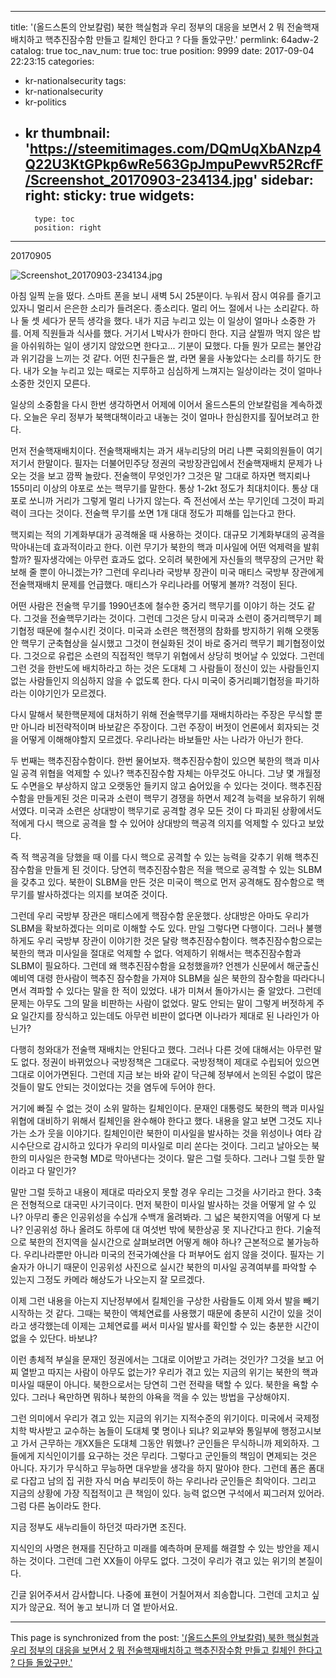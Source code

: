 
---
title: '(올드스톤의 안보칼럼) 북한 핵실험과 우리 정부의 대응을 보면서 2 뭐 전술핵재배치하고 핵추진잠수함 만들고 킬체인 한다고 ? 다들 돌았구만.'
permlink: 64adw-2
catalog: true
toc_nav_num: true
toc: true
position: 9999
date: 2017-09-04 22:23:15
categories:
- kr-nationalsecurity
tags:
- kr-nationalsecurity
- kr-politics
- kr
thumbnail: 'https://steemitimages.com/DQmUqXbANzp4Q22U3KtGPkp6wRe563GpJmpuPewvR52RcfF/Screenshot_20170903-234134.jpg'
sidebar:
    right:
        sticky: true
widgets:
    -
        type: toc
        position: right
---


20170905

![Screenshot_20170903-234134.jpg](https://steemitimages.com/DQmUqXbANzp4Q22U3KtGPkp6wRe563GpJmpuPewvR52RcfF/Screenshot_20170903-234134.jpg)

아침 일찍 눈을 떴다. 스마트 폰을 보니 새벽 5시 25분이다. 누워서 잠시 여유를 즐기고 있자니 멀리서 은은한 소리가 들려온다. 종소리다. 멀리 어느 절에서 나는 소리같다. 하나 둘 셋 세다가 문득 생각을 했다. 내가 지금 누리고 있는 이 일상이 얼마나 소중한 가를. 어제 직원들과 식사를 했다. 거기서 L박사가 한마디 한다. 지금 살찔까 먹지 않은 밥을 아쉬워하는 일이 생기지 않았으면 한다고... 기분이 묘했다. 다들 뭔가 모르는 불안감과 위기감을 느끼는 것 같다. 어떤 친구들은 쌀, 라면 물을 사놓았다는 소리를 하기도 한다. 내가 오늘 누리고 있는 때로는 지루하고 심심하게 느껴지는 일상이라는 것이 얼마나 소중한 것인지 모른다. 

일상의 소중함을 다시 한번 생각하면서 어제에 이어서 올드스톤의 안보칼럼을 계속하겠다. 오늘은 우리 정부가 북핵대책이라고 내놓는 것이 얼마나 한심한지를 짚어보려고 한다. 

먼저 전술핵재배치이다. 전술핵재배치는 과거 새누리당의 머리 나쁜 국회의원들이 여기저기서 한말이다. 필자는 더불어민주당 정권의 국방장관입에서 전술핵재배치 문제가 나오는 것을 보고 깜짝 놀랐다. 전술핵이 무엇인가? 그것은 말 그대로 하자면 핵지뢰나 155미리 이상의 야포로 쏘는 핵무기를 말한다. 통상 1-2kt 정도가 최대치이다. 통상 대포로 쏘니까 거리가 그렇게 멀리 나가지 않는다. 즉 전선에서 쏘는 무기인데 그것이 파괴력이 크다는 것이다. 전술핵 무기를 쏘면 1개 대대 정도가 피해를 입는다고 한다.

핵지뢰는 적의 기계화부대가 공격해올 때 사용하는 것이다. 대규모 기계화부대의 공격을 막아내는데 효과적이라고 한다. 이런 무기가 북한의 핵과 미사일에 어떤 억제력을 발휘할까? 필자생각에는 아무런 효과도 없다. 오히려 북한에게 자신들의 핵무장의 근거만 확보해 줄 뿐이 아니겠는가? 그런데 우리나라 국방부 장관이 미국 매티스 국방부 장관에게 전술핵재배치 문제를 언급했다. 매티스가 우리나라를 어떻게 볼까? 걱정이 된다. 

어떤 사람은 전술핵 무기를 1990년초에 철수한 중거리 핵무기를 이야기 하는 것도 같다. 그것을 전술핵무기라는 것이다. 그런데 그것은 당시 미국과 소련이 중거리핵무기 폐기협정 때문에 철수시킨 것이다. 미국과 소련은 핵전쟁의 참화를 방지하기 위해 오랫동안 핵무기 군축협상을 실시했고 그것이 현실화된 것이 바로 중거리 핵무기 폐기협정이었다. 그것으로 유럽은 소련의 직접적인 핵무기 위협에서 상당히 벗어날 수 있었다. 그런데 그런 것을 한반도에 배치하라고 하는 것은 도대체 그 사람들이 정신이 있는 사람들인지 없는 사람들인지 의심하지 않을 수 없도록 한다. 다시 미국이 중거리폐기협정을 파기하라는 이야기인가 모르겠다. 

다시 말해서 북한핵문제에 대처하기 위해 전술핵무기를 재배치하라는 주장은 무식할 뿐만 아니라 비전략적이며 바보같은 주장이다. 그런 주장이 버젓이 언론에서 회자되는 것을 어떻게 이해해야할지 모르겠다. 우리나라는 바보들만 사는 나라가 아닌가 한다. 

두 번째는 핵추진잠수함이다. 한번 물어보자. 핵추진잠수함이 있으면 북한의 핵과 미사일 공격 위협을 억제할 수 있나? 핵추진잠수함 자체는 아무것도 아니다. 그냥 몇 개월정도 수면을오 부상하지 않고 오랫동안 들키지 않고 숨어있을 수 있다는 것이다. 핵추진잠수함을 만들게된 것은 미국과 소련이 핵무기 경쟁을 하면서 제2격 능력을 보유하기 위해서였다. 미국과 소련은 상대방이 핵무기로 공격할 경우 모든 것이 다 파괴된 상황에서도 적에게 다시 핵으로 공격을 할 수 있어야 상대방의 핵공격 의지를 억제할 수 있다고 보았다. 

즉 적 핵공격을 당했을 때 이를 다시 핵으로 공격할 수 있는 능력을 갖추기 위해 핵추진잠수함을 만들게 된 것이다. 당연히 핵추진잠수함은 적을 핵으로 공격할 수 있는 SLBM을 갖추고 있다. 북한이 SLBM을 만든 것은 미국이 핵으로 먼저 공격해도 잠수함으로 핵무기를 발사하겠다는 의지를 보여준 것이다.

그런데 우리 국방부 장관은 매티스에게 핵잠수함 운운했다. 상대방은 아마도 우리가 SLBM을 확보하겠다는 의미로 이해할 수도 있다. 만일 그렇다면 다행이다. 그러나 불행하게도 우리 국방부 장관이 이야기한 것은 달랑 핵추진잠수함이다. 핵추진잠수함으로는 북한의 핵과 미사일을 절대로 억제할 수 없다. 억제하기 위해서는 핵추진잠수함과 SLBM이 필요하다. 그런데 왜 핵추진잠수함을 요청했을까? 언젠가 신문에서 해군출신 예비역 대령 한사람이 핵추진 잠수함을 가져야 SLBM을 실은 북한의 잠수함을 따라다니면서 격파할 수 있다는 말을 한 적이 있었다. 내가 미쳐서 돌아가시는 줄 알았다. 그런데 문제는 아무도 그의 말을 비판하는 사람이  없었다. 말도 안되는 말이 그렇게 버젓하게 주요 일간지를 장식하고 있는데도 아무런 비판이  없다면 이나라가 제대로 된 나라인가 아닌가? 

다행히 청와대가 전술핵 재배치는 안된다고 했다. 그러나 다른 것에 대해서는 아무런 말도 없다. 정권이 바뀌었으나 국방정책은 그대로다. 국방정책이 제대로 수립되어 있으면 그대로 이어가면된다. 그런데 지금 보는 바와 같이 닥근혜 정부에서 논의된 수없이 많은 것들이 말도 안되는 것이었다는 것을 염두에 두어야 한다. 

거기에 빠질 수 없는 것이 소위 말하는 킬체인이다. 문재인 대통령도 북한의 핵과 미사일 위협에 대비하기 위해서 킬체인을 완수해야 한다고 했다. 내용을 알고 보면 그것도 지나가는 소가 웃을 이야기다. 킬체인이란 북한이 미사일을 발사하는 것을 위성이나 여타 감시수단으로 감시하고 있다가 우리의 미사일로 미리 쏜다는 것이다. 그리고 날아오는 북한의 미사일은 한국형 MD로 막아낸다는 것이다. 말은 그럴 듯하다. 그러나 그럴 듯한 말이라고 다 말인가? 

말만 그럴 듯하고 내용이 제대로 따라오지 못할 경우 우리는 그것을 사기라고 한다. 3축은 전형적으로 대국민 사기극이다. 먼저 북한이 미사일 발사하는 것을 어떻게 알 수 있나? 아무리 좋은 인공위성을 수십개 수백개 올려봐라. 그 넓은 북한지역을 어떻게 다 보나? 인공위성 하나 올려도 하루에 대 여섯번 밖에 북한상공 못 지나간다고 한다. 기술적으로 북한의 전지역을 실시간으로 살펴보려면 어떻게 해야 하나? 근본적으로 불가능하다. 우리나라뿐만 아니라 미국의 전국가예산을 다 퍼부어도 쉽지 않을 것이다. 필자는 기술자가 아니기 때문이 인공위성 사진으로 실시간 북한의 미사일 공격여부를 파악할 수 있는지 그정도 카메라 해상도가 나오는지  잘 모르겠다.   

이제 그런 내용을 아는지 지난정부에서 킬체인을 구상한 사람들도 이제 와서 발을 빼기 시작하는 것 같다. 그때는 북한이 액체연료를 사용했기 때문에 충분히 시간이 있을 것이라고 생각했는데 이제는 고체연료를 써서 미사일 발사를 확인할 수 있는 충분한 시간이 없을 수 있단다. 바보냐? 

이런 총체적 부실을 문재인 정권에서는 그대로 이어받고 가려는 것인가? 그것을 보고 어찌 열받고 따지는 사람이 아무도 없는가?
우리가 겪고 있는 지금의 위기는 북한의 핵과 미사일 때문이 아니다. 북한으로서는 당연히 그런 전략을 택할 수 있다. 북한을 욕할 수 있다. 그러나 욕만하면 뭐하나 북한의 야욕을 꺽을 수 있는 방법을 구상해야지. 

그런 의미에서 우리가 겪고 있는 지금의 위기는 지적수준의  위기이다. 미국에서 국제정치학 박사받고 교수하는 놈들이 도대체 몇 명이나 되냐? 외교부와 통일부에 행정고시보고 가서 근무하는 개XX들은 도대체 그동안 뭐했나? 군인들은 무식하니까 제외하자. 그들에게 지식인이기를 요구하는 것은 무리다. 그렇다고 군인들의 책임이 면제되는 것은 아니다. 자기가 무식하고 무능하면 대우받을 생각을 하지 말아야 한다. 그런데 폼은 폼대로 다잡고 남의  집 귀한 자식 머슴 부리듯이 하는 우리나라 군인들은 최악이다. 그리고 지금의 상황에 가장 직접적이고 큰 책임이 있다. 능력 없으면 구석에서 찌그러져 있어라. 그럼 다른 놈이라도 한다.

지금 정부도 새누리들이 하던것 따라가면 조진다.

지식인의 사명은 현재를 진단하고 미래를 예측하며 문제를 해결할 수 있는 방안을 제시하는 것이다. 그런데 그런 XX들이 아무도 없다. 그것이 우리가 겪고 있는 위기의 본질이다. 

긴글 읽어주셔서 감사합니다. 나중에 표현이 거칠어져서 죄송합니다. 그런데 고치고 싶지가 않군요. 적어 놓고 보니까 더 열 받아서요.

- - -

This page is synchronized from the post: ['(올드스톤의 안보칼럼) 북한 핵실험과 우리 정부의 대응을 보면서 2 뭐 전술핵재배치하고 핵추진잠수함 만들고 킬체인 한다고 ? 다들 돌았구만.'](https://steemit.com/@oldstone/64adw-2)
